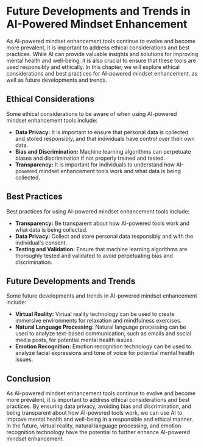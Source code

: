 Future Developments and Trends in AI-Powered Mindset Enhancement
=====================================================================================================================================================================

As AI-powered mindset enhancement tools continue to evolve and become more prevalent, it is important to address ethical considerations and best practices. While AI can provide valuable insights and solutions for improving mental health and well-being, it is also crucial to ensure that these tools are used responsibly and ethically. In this chapter, we will explore ethical considerations and best practices for AI-powered mindset enhancement, as well as future developments and trends.

Ethical Considerations
----------------------

Some ethical considerations to be aware of when using AI-powered mindset enhancement tools include:

* **Data Privacy:** It is important to ensure that personal data is collected and stored responsibly, and that individuals have control over their own data.
* **Bias and Discrimination:** Machine learning algorithms can perpetuate biases and discrimination if not properly trained and tested.
* **Transparency:** It is important for individuals to understand how AI-powered mindset enhancement tools work and what data is being collected.

Best Practices
--------------

Best practices for using AI-powered mindset enhancement tools include:

* **Transparency:** Be transparent about how AI-powered tools work and what data is being collected.
* **Data Privacy:** Collect and store personal data responsibly and with the individual's consent.
* **Testing and Validation:** Ensure that machine learning algorithms are thoroughly tested and validated to avoid perpetuating bias and discrimination.

Future Developments and Trends
------------------------------

Some future developments and trends in AI-powered mindset enhancement include:

* **Virtual Reality:** Virtual reality technology can be used to create immersive environments for relaxation and mindfulness exercises.
* **Natural Language Processing:** Natural language processing can be used to analyze text-based communication, such as emails and social media posts, for potential mental health issues.
* **Emotion Recognition:** Emotion recognition technology can be used to analyze facial expressions and tone of voice for potential mental health issues.

Conclusion
----------

As AI-powered mindset enhancement tools continue to evolve and become more prevalent, it is important to address ethical considerations and best practices. By ensuring data privacy, avoiding bias and discrimination, and being transparent about how AI-powered tools work, we can use AI to improve mental health and well-being in a responsible and ethical manner. In the future, virtual reality, natural language processing, and emotion recognition technology have the potential to further enhance AI-powered mindset enhancement.
